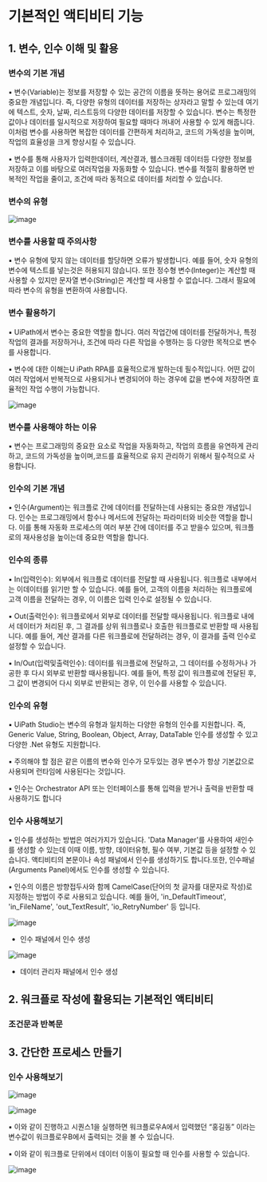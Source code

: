 # 기본적인 액티비티 기능

##  1. 변수, 인수 이해 및 활용

### 변수의 기본 개념

▪ 변수(Variable)는 정보를 저장할 수 있는 공간의 이름을 뜻하는 용어로 프로그래밍의 중요한 개념입니다. 즉, 다양한 유형의 데이터를 저장하는 
상자라고 말할 수 있는데 여기에 텍스트, 숫자, 날짜, 리스트등의 다양한 데이터를 저장할 수 있습니다. 변수는 특정한 값이나 데이터를 
일시적으로 저장하여 필요할 때마다 꺼내어 사용할 수 있게 해줍니다. 이처럼 변수를 사용하면 복잡한 데이터를 간편하게 처리하고, 
코드의 가독성을 높이며, 작업의 효율성을 크게 향상시킬 수 있습니다. 

▪ 변수를 통해 사용자가 입력한데이터, 계산결과, 웹스크래핑 데이터등 다양한 정보를 저장하고 이를 바탕으로 여러작업을 자동화할 수 
있습니다. 변수를 적절히 활용하면 반복적인 작업을 줄이고, 조건에 따라 동적으로 데이터를 처리할 수 있습니다.

### 변수의 유형

![image](https://github.com/user-attachments/assets/9bc58c04-2dbc-41f3-86a0-b31336d22c77)

### 변수를 사용할 때 주의사항

▪ 변수 유형에 맞지 않는 데이터를 할당하면 오류가 발생합니다. 예를 들어, 숫자 유형의 변수에 텍스트를 넣는것은 허용되지 
않습니다. 또한 정수형 변수(Integer)는 계산할 때 사용할 수 있지만 문자열 변수(String)은 계산할 때 사용할 수 없습니다. 그래서 
필요에 따라 변수의 유형을 변환하여 사용합니다.

### 변수 활용하기

▪ UiPath에서 변수는 중요한 역할을 합니다. 여러 작업간에 데이터를 전달하거나, 특정 작업의 결과를 저장하거나, 조건에 따라 다른 
작업을 수행하는 등 다양한 목적으로 변수를 사용합니다.

▪ 변수에 대한 이해는U iPath RPA를 효율적으로개 발하는데 필수적입니다. 어떤 값이 여러 작업에서 반복적으로 사용되거나 변경되어야 
하는 경우에 값을 변수에 저장하면 효율적인 작업 수행이 가능합니다.

![image](https://github.com/user-attachments/assets/a0f06a14-aa5c-41c7-aa82-abb37b884f22)

### 변수를 사용해야 하는 이유

▪ 변수는 프로그래밍의 중요한 요소로 작업을 자동화하고, 작업의 흐름을 유연하게 관리하고, 코드의 가독성을 높이며,코드를 효율적으로 
유지 관리하기 위해서 필수적으로 사용합니다.  


### 인수의 기본 개념

▪ 인수(Argument)는 워크플로 간에 데이터를 전달하는데 사용되는 중요한 개념입니다. 인수는 프로그래밍에서 함수나 메서드에 
전달하는 파라미터와 비슷한 역할을 합니다. 이를 통해 자동화 프로세스의 여러 부분 간에 데이터를 주고 받을수 있으며, 워크플로의 
재사용성을 높이는데 중요한 역할을 합니다.

### 인수의 종류

▪ In(입력인수): 외부에서 워크플로 데이터를 전달할 때 사용됩니다. 워크플로 내부에서는 이데이터를 읽기만 할 수 있습니다.
예를 들어, 고객의 이름을 처리하는 워크플로에 고객 이름을 전달하는 경우, 이 이름은 입력 인수로 설정될 수 있습니다.

▪ Out(출력인수): 워크플로에서 외부로 데이터를 전달할 때사용됩니다. 워크플로 내에서 데이터가 처리된 후, 그 결과를 상위 
워크플로나 호출한 워크플로로 반환할 때 사용됩니다. 예를 들어, 계산 결과를 다른 워크플로에 전달하려는 경우, 이 결과를 출력 
인수로 설정할 수 있습니다.

▪ In/Out(입력및출력인수): 데이터를 워크플로에 전달하고, 그 데이터를 수정하거나 가공한 후 다시 외부로 반환할 때사용됩니다. 
예를 들어, 특정 값이 워크플로에 전달된 후, 그 값이 변경되어 다시 외부로 반환되는 경우, 이 인수를 사용할 수 있습니다.

### 인수의 유형

▪ UiPath Studio는 변수의 유형과 일치하는 다양한 유형의 인수를 지원합니다. 
    즉, Generic Value, String, Boolean, Object, Array, DataTable 인수를 생성할 수 있고 다양한 .Net 유형도 지원합니다. 
    
▪ 주의해야 할 점은 같은 이름의 변수와 인수가 모두있는 경우 변수가 항상 기본값으로 사용되며 런타임에 사용된다는 것입니다.
   
▪ 인수는 Orchestrator API 또는 인터페이스를 통해 입력을 받거나 출력을 반환할 때 사용하기도 합니다

### 인수 사용해보기 

▪ 인수를 생성하는 방법은 여러가지가 있습니다. 'Data Manager'를 사용하여 새인수를 생성할 수 있는데 이때 이름, 방향, 데이터유형, 필수
여부, 기본값 등을 설정할 수 있습니다. 액티비티의 본문이나 속성 패널에서 인수를 생성하기도 합니다.또한, 인수패널(Arguments Panel)에서도 
인수를 생성할 수 있습니다.

▪ 인수의 이름은 방향접두사와 함께 CamelCase(단어의 첫 글자를 대문자로 작성)로 지정하는 방법이 주로 사용되고 있습니다. 예를 들어, 
'in_DefaultTimeout', 'in_FileName', 'out_TextResult', 'io_RetryNumber' 등 입니다.

![image](https://github.com/user-attachments/assets/3fb36b8a-4e5c-4891-b2b2-370dbb644184)

- 인수 패널에서 인수 생성

![image](https://github.com/user-attachments/assets/1d7896e7-cc76-4e4e-a5f2-e5f2a138f039)

- 데이터 관리자 패널에서 인수 생성

##  2. 워크플로 작성에 활용되는 기본적인 액티비티

### 조건문과 반복문








 ##  3. 간단한 프로세스 만들기

 ### 인수 사용해보기

![image](https://github.com/user-attachments/assets/5351d083-637d-45c4-bd72-27f8feb50b27)

![image](https://github.com/user-attachments/assets/854f545c-b93a-45e6-81fc-46be2f607aaa)

▪ 이와 같이 진행하고 시퀀스1을 실행하면 워크플로우A에서 입력했던 “홍길동” 이라는 변수값이 워크플로우B에서 출력되는 것을 볼 수 있습니다. 

▪ 이와 같이 워크플로 단위에서 데이터 이동이 필요할 때 인수를 사용할 수 있습니다.

![image](https://github.com/user-attachments/assets/a6fce6ce-a7b0-4149-b164-2f343bd9017b)












 
